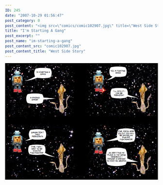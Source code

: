 ```yaml
---
ID: 245
date: "2007-10-29 01:56:47"
post_category: 0
post_content: "<img src=\"comics/comic102907.jpg\" title=\"West Side Story\" />"
title: "I'm Starting A Gang"
post_excerpt: ""
post_name: "im-starting-a-gang"
post_content_src: "comic102907.jpg"
post_content_title: "West Side Story"
---
```



[![West Side Story](/comics-hi-res/comic102907.jpg)](/comics-hi-res/comic102907.jpg)
